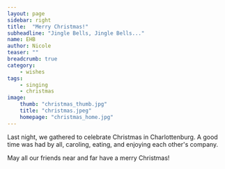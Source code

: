 ```yaml
---
layout: page
sidebar: right
title:  "Merry Christmas!"
subheadline: "Jingle Bells, Jingle Bells..."
name: EHB
author: Nicole
teaser: ""
breadcrumb: true
category:
    - wishes
tags:
    - singing
    - christmas
image:
    thumb: "christmas_thumb.jpg"
    title: "christmas.jpeg"
    homepage: "christmas_home.jpg"
---
```


Last night, we gathered to celebrate Christmas in Charlottenburg. A good time was had by all, caroling, eating, and enjoying each other's company. 

May all our friends near and far have a merry Christmas!
